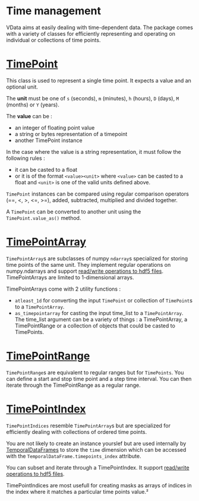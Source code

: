 # Time management

VData aims at easily dealing with time-dependent data. The package comes with a variety of classes for efficiently
representing and operating on individual or collections of time points.

# [TimePoint](../api/timepoint.md#TimePoint)

This class is used to represent a single time point. It expects a value and an optional unit.

The **unit** must be one of `s` (seconds), `m` (minutes), `h` (hours), `D` (days), `M` (months) or `Y` (years).

The **value** can be :

- an integer of floating point value
- a string or bytes representation of a timepoint
- another TimePoint instance

In the case where the value is a string representation, it must follow the following rules :

- it can be casted to a float
- or it is of the format `<value><unit>` where `<value>` can be casted to a float and `<unit>` is one of the valid
units defined above.


`TimePoint` instances can be compared using regular comparison operators (==, <, >, <=, >=), added, subtracted, 
multiplied and divided together.

A `TimePoint` can be converted to another unit using the `TimePoint.value_as()` method.


# [TimePointArray](../api/timepoint.md#TimePointArray)

`TimePointArray`s are subclasses of numpy `ndarray`s specialized for storing time points of the same unit. They
implement regular operations on numpy.ndarrays and support [read/write operations to hdf5 files](../topics/hdf5.md).
TimePointArrays are limited to 1-dimensional arrays.

TimePointArrays come with 2 utility functions :

- `atleast_1d` for converting the input `TimePoint` or collection of `TimePoint`s to a `TimePointArray`.
- `as_timepointarray` for casting the input time_list to a `TimePointArray`. The time_list argument can be a variety of
things : a TimePointArray, a TimePointRange or a collection of objects that could be casted to TimePoints.


# [TimePointRange](../api/timepoint.md#TimePointRange)

`TimePointRange`s are equivalent to regular ranges but for `TimePoints`. You can define a start and stop time point and 
a step time interval. You can then iterate through the TimePointRange as a regular range.


# [TimePointIndex](../api/timepoint.md#TimePointIndex)

`TimePointIndices` resemble `TimePointArray`s but are specialized for efficiently dealing with collections of ordered
time points. 

You are not likely to create an instance yourslef but are used internally by [TemporalDataFrames](./tdf.md) to store the
`time` dimension which can be accessed with the `TemporalDataFrame.timepoints_index` attribute.

You can subset and iterate through a TimePointIndex. It support [read/write operations to hdf5 files](../topics/hdf5.md).

TimePointIndices are most usefull for creating masks as arrays of indices in the index where it matches a particular 
time points value.²
